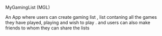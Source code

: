MyGamingList (MGL)

An App where users can create gaming list , list contaning all the games they have played, playing and wish to play . and users can also make friends to whom they can share the lists
